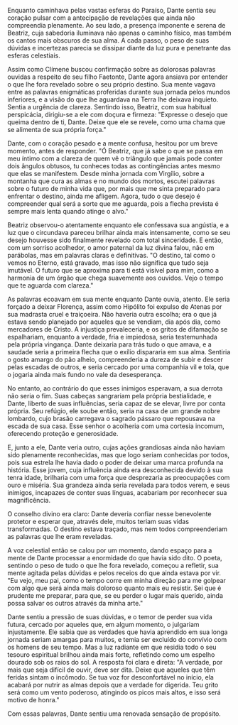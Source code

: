 Enquanto caminhava pelas vastas esferas do Paraíso, Dante sentia seu coração pulsar com a antecipação de revelações que ainda não compreendia plenamente. Ao seu lado, a presença imponente e serena de Beatriz, cuja sabedoria iluminava não apenas o caminho físico, mas também os cantos mais obscuros de sua alma. A cada passo, o peso de suas dúvidas e incertezas parecia se dissipar diante da luz pura e penetrante das esferas celestiais.

Assim como Clímene buscou confirmação sobre as dolorosas palavras ouvidas a respeito de seu filho Faetonte, Dante agora ansiava por entender o que lhe fora revelado sobre o seu próprio destino. Sua mente vagava entre as palavras enigmáticas proferidas durante sua jornada pelos mundos inferiores, e a visão do que lhe aguardava na Terra lhe deixava inquieto. Sentia a urgência de clareza. Sentindo isso, Beatriz, com sua habitual perspicácia, dirigiu-se a ele com doçura e firmeza: "Expresse o desejo que queima dentro de ti, Dante. Deixe que ele se revele, como uma chama que se alimenta de sua própria força."

Dante, com o coração pesado e a mente confusa, hesitou por um breve momento, antes de responder. "Ó Beatriz, que já sabe o que se passa em meu íntimo com a clareza de quem vê o triângulo que jamais pode conter dois ângulos obtusos, tu conheces todas as contingências antes mesmo que elas se manifestem. Desde minha jornada com Virgílio, sobre a montanha que cura as almas e no mundo dos mortos, escutei palavras sobre o futuro de minha vida que, por mais que me sinta preparado para enfrentar o destino, ainda me afligem. Agora, tudo o que desejo é compreender qual será a sorte que me aguarda, pois a flecha prevista é sempre mais lenta quando atinge o alvo."

Beatriz observou-o atentamente enquanto ele confessava sua angústia, e a luz que o circundava pareceu brilhar ainda mais intensamente, como se seu desejo houvesse sido finalmente revelado com total sinceridade. E então, com um sorriso acolhedor, o amor paternal da luz divina falou, não em parábolas, mas em palavras claras e definitivas. "O destino, tal como o vemos no Eterno, está gravado, mas isso não significa que tudo seja imutável. O futuro que se aproxima para ti está visível para mim, como a harmonia de um órgão que chega suavemente aos ouvidos. Vejo o tempo que te aguarda com clareza."

As palavras ecoavam em sua mente enquanto Dante ouvia, atento. Ele seria forçado a deixar Florença, assim como Hipólito foi expulso de Atenas por sua madrasta cruel e traiçoeira. Não haveria outra escolha; era o que já estava sendo planejado por aqueles que se vendiam, dia após dia, como mercadores de Cristo. A injustiça prevaleceria, e os gritos de difamação se espalhariam, enquanto a verdade, fria e impiedosa, seria testemunhada pela própria vingança. Dante deixaria para trás tudo o que amava, e a saudade seria a primeira flecha que o exílio dispararia em sua alma. Sentiria o gosto amargo do pão alheio, compreenderia a dureza de subir e descer pelas escadas de outros, e seria cercado por uma companhia vil e tola, que o jogaria ainda mais fundo no vale da desesperança.

No entanto, ao contrário do que esses inimigos esperavam, a sua derrota não seria o fim. Suas cabeças sangrariam pela própria bestialidade, e Dante, liberto de suas influências, seria capaz de se elevar, livre por conta própria. Seu refúgio, ele soube então, seria na casa de um grande nobre lombardo, cujo brasão carregava o sagrado pássaro que repousava na escada de sua casa. Esse senhor o acolheria com uma cortesia incomum, oferecendo proteção e generosidade.

E, junto a ele, Dante veria outro, cujas ações grandiosas ainda não haviam sido plenamente reconhecidas, mas que logo seriam conhecidas por todos, pois sua estrela lhe havia dado o poder de deixar uma marca profunda na história. Esse jovem, cuja influência ainda era desconhecida devido à sua tenra idade, brilharia com uma força que desprezaria as preocupações com ouro e miséria. Sua grandeza ainda seria revelada para todos verem, e seus inimigos, incapazes de conter suas línguas, acabariam por reconhecer sua magnificência.

O conselho divino era claro: Dante deveria confiar nesse benevolente protetor e esperar que, através dele, muitos teriam suas vidas transformadas. O destino estava traçado, mas nem todos compreenderiam as palavras que lhe eram reveladas.

A voz celestial então se calou por um momento, dando espaço para a mente de Dante processar a enormidade do que havia sido dito. O poeta, sentindo o peso de tudo o que lhe fora revelado, começou a refletir, sua mente agitada pelas dúvidas e pelos receios do que ainda estava por vir. "Eu vejo, meu pai, como o tempo corre em minha direção para me golpear com algo que será ainda mais doloroso quanto mais eu resistir. Sei que é prudente me preparar, para que, se eu perder o lugar mais querido, ainda possa salvar os outros através da minha arte."

Dante sentiu a pressão de suas dúvidas, e o temor de perder sua vida futura, cercado por aqueles que, em algum momento, o julgariam injustamente. Ele sabia que as verdades que havia aprendido em sua longa jornada seriam amargas para muitos, e temia ser excluído do convívio com os homens de seu tempo. Mas a luz radiante em que residia todo o seu tesouro espiritual brilhou ainda mais forte, refletindo como um espelho dourado sob os raios do sol. A resposta foi clara e direta: "A verdade, por mais que seja difícil de ouvir, deve ser dita. Deixe que aqueles que têm feridas sintam o incômodo. Se tua voz for desconfortável no início, ela acabará por nutrir as almas depois que a verdade for digerida. Teu grito será como um vento poderoso, atingindo os picos mais altos, e isso será motivo de honra."

Com essas palavras, Dante sentiu uma renovada sensação de propósito.